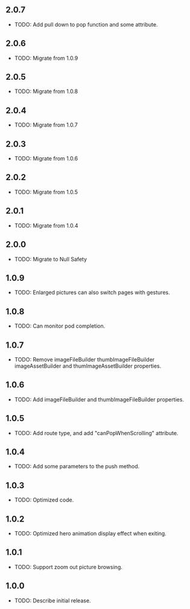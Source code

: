 ## 2.0.7

* TODO: Add pull down to pop function and some attribute.

## 2.0.6

* TODO: Migrate from 1.0.9

## 2.0.5

* TODO: Migrate from 1.0.8

## 2.0.4

* TODO: Migrate from 1.0.7

## 2.0.3

* TODO: Migrate from 1.0.6

## 2.0.2

* TODO: Migrate from 1.0.5

## 2.0.1

* TODO: Migrate from 1.0.4

## 2.0.0

* TODO: Migrate to Null Safety

## 1.0.9

* TODO: Enlarged pictures can also switch pages with gestures.

## 1.0.8

* TODO: Can monitor pod completion.

## 1.0.7

* TODO: Remove imageFileBuilder thumbImageFileBuilder imageAssetBuilder and thumImageAssetBuilder properties.

## 1.0.6

* TODO: Add imageFileBuilder and thumbImageFileBuilder properties.

## 1.0.5

* TODO: Add route type, and add "canPopWhenScrolling" attribute.

## 1.0.4

* TODO: Add some parameters to the push method.

## 1.0.3

* TODO: Optimized code.

## 1.0.2

* TODO: Optimized hero animation display effect when exiting.

## 1.0.1

* TODO: Support zoom out picture browsing.

## 1.0.0

* TODO: Describe initial release.
